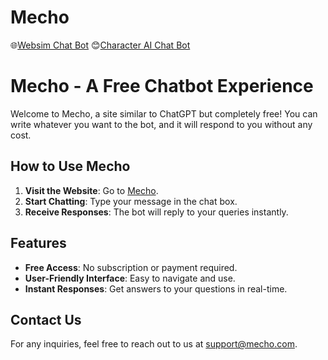 # Mecho
🌐[Websim Chat Bot](https://websim.ai/p/geycdn7jd9533ul49pmu/)
😊[Character AI Chat Bot](https://character.ai/chat/uFznJOl_Ocez0GZcSYAZaPrxcr5wWFcwKj5cD65baSs)
# Mecho - A Free Chatbot Experience

Welcome to Mecho, a site similar to ChatGPT but completely free! You can write whatever you want to the bot, and it will respond to you without any cost.

## How to Use Mecho

1. **Visit the Website**: Go to [Mecho](https://www.mecho.com).
2. **Start Chatting**: Type your message in the chat box.
3. **Receive Responses**: The bot will reply to your queries instantly.

## Features

- **Free Access**: No subscription or payment required.
- **User-Friendly Interface**: Easy to navigate and use.
- **Instant Responses**: Get answers to your questions in real-time.

## Contact Us

For any inquiries, feel free to reach out to us at [support@mecho.com](mailto:support@mecho.com).

